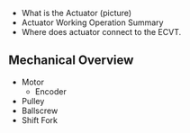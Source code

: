 - What is the Actuator (picture)
- Actuator Working Operation Summary
- Where does actuator connect to the ECVT.

## Mechanical Overview
- Motor
	- Encoder
- Pulley
- Ballscrew
- Shift Fork